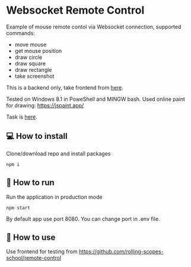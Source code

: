 # Websocket Remote Control

Example of mouse remote contol via Websocket connection, supported commands:

- move mouse
- get mouse position
- draw circle
- draw square
- draw rectangle
- take screenshot

This is a backend only, take frontend from [here](https://github.com/rolling-scopes-school/remote-control).

Tested on Windows 8.1 in PoweShell and MINGW bash. Used online paint for drawing: https://jspaint.app/

Task is [here](https://github.com/AlreadyBored/nodejs-assignments/blob/main/assignments/remote-control/assignment.md).

## 💻 How to install

Clone/download repo and install packages

```
npm i
```

## 🚀 How to run

Run the application in production mode

```
npm start
```

By default app use port 8080. You can change port in .env file.

## 🚀 How to use

Use frontend for testing from https://github.com/rolling-scopes-school/remote-control
